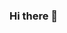 ### Hi there 👋

<!--
**Flipedds/Flipedds** é um repositório ✨ _special_ ✨ porque seu `README.md` (este arquivo) aparece no seu perfil do GitHub.

Here are some ideas to get you started:

- 🔭 I’m currently working on ...
- 🌱 I’m currently learning ...
- 👯 I’m looking to collaborate on ...
- 🤔 I’m looking for help with ...
- 💬 Ask me about ...
- 📫 How to reach me: ...
- 😄 Pronouns: ...
- ⚡ Fun fact: ...
-->
